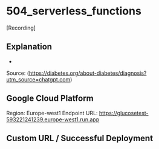 # 504_serverless_functions
[Recording]

## Explanation
- 
Source: (https://diabetes.org/about-diabetes/diagnosis?utm_source=chatgpt.com)

## Google Cloud Platform
Region: Europe-west1
Endpoint URL: https://glucosetest-593221241239.europe-west1.run.app

## Custom URL / Successful Deployment

